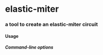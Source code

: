 # elastic-miter
### a tool to create an elastic-miter circuit


#### Usage


##### Command-line options

